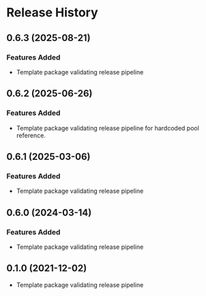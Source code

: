 # Release History

## 0.6.3 (2025-08-21)

### Features Added

* Template package validating release pipeline

## 0.6.2 (2025-06-26)

### Features Added

* Template package validating release pipeline for hardcoded pool reference.

## 0.6.1 (2025-03-06)

### Features Added

* Template package validating release pipeline

## 0.6.0 (2024-03-14)

### Features Added
* Template package validating release pipeline

## 0.1.0 (2021-12-02)

* Template package validating release pipeline

